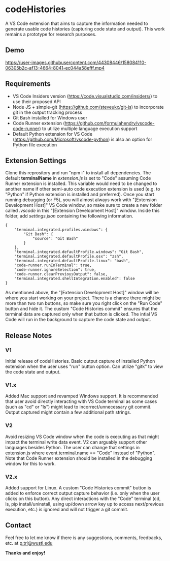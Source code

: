 # codeHistories

A VS Code extension that aims to capture the information needed to generate usable code histories (capturing code state and output). This work remains a prototype for research purposes.

## Demo

https://user-images.githubusercontent.com/44308446/158084110-06305b2c-af13-4664-8041-ec044a58efff.mp4

## Requirements

* VS Code Insiders version (https://code.visualstudio.com/insiders/) to use their proposed API
* Node JS + simple-git (https://github.com/steveukx/git-js) to incorporate git in the output tracking process
* Git Bash installed for Windows user
* Code Runner extension (https://github.com/formulahendry/vscode-code-runner) to utilize multiple language execution support
* Default Python extension for VS Code (https://github.com/Microsoft/vscode-python) is also an option for Python file execution

## Extension Settings

Clone this reprository and run "npm i" to install all dependencies. The default **terminalName** in *extension.js* is set to "Code" assuming Code Runner extension is installed. This variable would need to be changed to another name if other semi-auto code execution extension is used (e.g. to "Python" if Python extension is installed and preferred). Once you start running debugging (or F5), you will almost always work with "[Extension Development Host]" VS Code window, so make sure to create a new folder called *.vscode* in this "[Extension Development Host]" window. Inside this folder, add *settings.json* containing the following information.

```
{
    "terminal.integrated.profiles.windows": {
        "Git Bash": {
            "source": "Git Bash"
        }
    },
    "terminal.integrated.defaultProfile.windows": "Git Bash",
    "terminal.integrated.defaultProfile.osx": "zsh",
    "terminal.integrated.defaultProfile.linux": "bash",
    "code-runner.runInTerminal": true,
    "code-runner.ignoreSelection": true,
    "code-runner.clearPreviousOutput": false,
    "terminal.integrated.shellIntegration.enabled": false
}
```

As mentioned above, the "[Extension Development Host]" window will be where you start working on your project. There is a chance there might be more than two run buttons, so make sure you right click on the "Run Code" button and hide it. The custom "Code Histories commit" ensures that the terminal data are captured only when that button is clicked. The intial VS Code will run in the background to capture the code state and output.

## Release Notes

### V1

Initial release of codeHistories. Basic output capture of installed Python extension when the user uses "run" button option. Can utilize "gitk" to view the code state and output.

### V1.x

Added Mac support and revamped Windows support. It is recommended that user avoid directly interacting with VS Code terminal as some cases (such as "cd" or "ls") might lead to incorrect/unnecessary git commit. Output captured might contain a few additional path strings.

### V2

Avoid resizing VS Code window when the code is executing as that might impact the terminal write data event. V2 can arguably support other languages besides Python. The user can change that settings in extension.js where event.terminal.name == "Code" instead of "Python". Note that Code Runner extension should be installed in the debugging window for this to work.

### V2.x

Added support for Linux. A custom "Code Histories commit" button is added to enforce correct output capture behavior (i.e. only when the user clicks on this button). Any direct interactions with the "Code" terminal (cd, ls, pip install/uninstall, using up/down arrow key up to access next/previous execution, etc.) is ignored and will not trigger a git commit.

## Contact

Feel free to let me know if there is any suggestions, comments, feedbacks, etc. at p.tri@wustl.edu

**Thanks and enjoy!**
